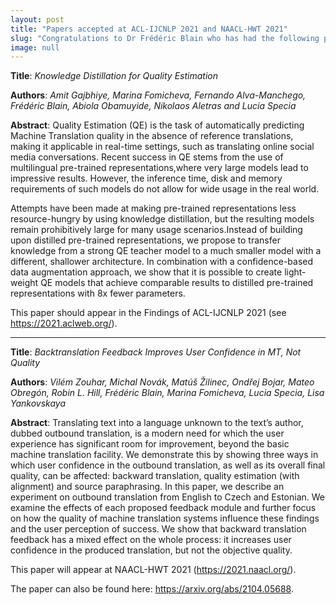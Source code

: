 ```yaml
---
layout: post
title: "Papers accepted at ACL-IJCNLP 2021 and NAACL-HWT 2021"
slug: "Congratulations to Dr Frédéric Blain who has had the following papers accepted at upcoming conferences."
image: null
---
```


**Title**: *Knowledge Distillation for Quality Estimation*

**Authors**: *Amit Gajbhiye, Marina Fomicheva, Fernando Alva-Manchego, Frédéric Blain, Abiola Obamuyide, Nikolaos Aletras and Lucia Specia*

**Abstract**: Quality Estimation (QE) is the task of automatically predicting Machine Translation quality in the absence of reference translations, making it applicable in real-time settings, such as translating online social media conversations. Recent success in QE stems from the use of multilingual pre-trained representations,where very large models lead to impressive results. However, the inference time, disk and memory requirements of such models do not allow for wide usage in the real world.

Attempts have been made at making pre-trained representations less resource-hungry by using knowledge distillation, but the resulting models remain prohibitively large for many usage scenarios.Instead of building upon distilled pre-trained representations, we propose to transfer knowledge from a strong QE teacher model to a much smaller model with a different, shallower architecture. In combination with a confidence-based data augmentation approach, we show that it is possible to create light-weight QE models that achieve comparable results to distilled pre-trained representations with 8x fewer parameters.

This paper should appear in the Findings of ACL-IJCNLP 2021 (see <https://2021.aclweb.org/>).

---

**Title**: *Backtranslation Feedback Improves User Confidence in MT, Not Quality*

**Authors**: *Vilém Zouhar, Michal Novák, Matúš Žilinec, Ondřej Bojar, Mateo Obregón, Robin L. Hill, Frédéric Blain, Marina Fomicheva, Lucia Specia, Lisa Yankovskaya*

**Abstract**: Translating text into a language unknown to the text’s author, dubbed outbound translation, is a modern need for which the user experience has significant room for improvement, beyond the basic machine translation facility. We demonstrate this by showing three ways in which user confidence in the outbound translation, as well as its overall final quality, can be affected: backward translation, quality estimation (with alignment) and source paraphrasing. In this paper, we describe an experiment on outbound translation from English to Czech and Estonian. We examine the effects of each proposed feedback module and further focus on how the quality of machine translation systems influence these findings and the user perception of success. We show that backward translation feedback has a mixed effect on the whole process: it increases user confidence in the produced translation, but not the objective quality.

This paper will appear at NAACL-HWT 2021 (<https://2021.naacl.org/>).

The paper can also be found here: <https://arxiv.org/abs/2104.05688>.


